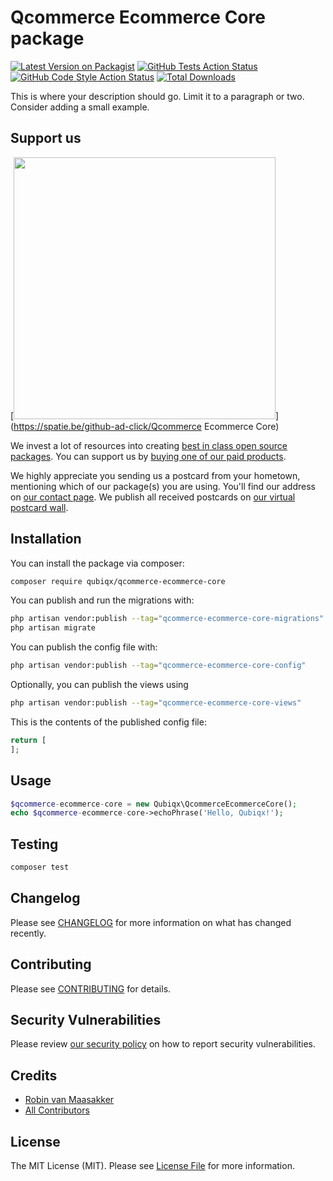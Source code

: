 # Qcommerce Ecommerce Core package

[![Latest Version on Packagist](https://img.shields.io/packagist/v/qubiqx/qcommerce-ecommerce-core.svg?style=flat-square)](https://packagist.org/packages/qubiqx/qcommerce-ecommerce-core)
[![GitHub Tests Action Status](https://img.shields.io/github/workflow/status/qubiqx/qcommerce-ecommerce-core/run-tests?label=tests)](https://github.com/qubiqx/qcommerce-ecommerce-core/actions?query=workflow%3Arun-tests+branch%3Amain)
[![GitHub Code Style Action Status](https://img.shields.io/github/workflow/status/qubiqx/qcommerce-ecommerce-core/Check%20&%20fix%20styling?label=code%20style)](https://github.com/qubiqx/qcommerce-ecommerce-core/actions?query=workflow%3A"Check+%26+fix+styling"+branch%3Amain)
[![Total Downloads](https://img.shields.io/packagist/dt/qubiqx/qcommerce-ecommerce-core.svg?style=flat-square)](https://packagist.org/packages/qubiqx/qcommerce-ecommerce-core)

This is where your description should go. Limit it to a paragraph or two. Consider adding a small example.

## Support us

[<img src="https://github-ads.s3.eu-central-1.amazonaws.com/Qcommerce Ecommerce Core.jpg?t=1" width="419px" />](https://spatie.be/github-ad-click/Qcommerce Ecommerce Core)

We invest a lot of resources into creating [best in class open source packages](https://spatie.be/open-source). You can support us by [buying one of our paid products](https://spatie.be/open-source/support-us).

We highly appreciate you sending us a postcard from your hometown, mentioning which of our package(s) you are using. You'll find our address on [our contact page](https://spatie.be/about-us). We publish all received postcards on [our virtual postcard wall](https://spatie.be/open-source/postcards).

## Installation

You can install the package via composer:

```bash
composer require qubiqx/qcommerce-ecommerce-core
```

You can publish and run the migrations with:

```bash
php artisan vendor:publish --tag="qcommerce-ecommerce-core-migrations"
php artisan migrate
```

You can publish the config file with:

```bash
php artisan vendor:publish --tag="qcommerce-ecommerce-core-config"
```

Optionally, you can publish the views using

```bash
php artisan vendor:publish --tag="qcommerce-ecommerce-core-views"
```

This is the contents of the published config file:

```php
return [
];
```

## Usage

```php
$qcommerce-ecommerce-core = new Qubiqx\QcommerceEcommerceCore();
echo $qcommerce-ecommerce-core->echoPhrase('Hello, Qubiqx!');
```

## Testing

```bash
composer test
```

## Changelog

Please see [CHANGELOG](CHANGELOG.md) for more information on what has changed recently.

## Contributing

Please see [CONTRIBUTING](.github/CONTRIBUTING.md) for details.

## Security Vulnerabilities

Please review [our security policy](../../security/policy) on how to report security vulnerabilities.

## Credits

- [Robin van Maasakker](https://github.com/Qubiqx)
- [All Contributors](../../contributors)

## License

The MIT License (MIT). Please see [License File](LICENSE.md) for more information.
